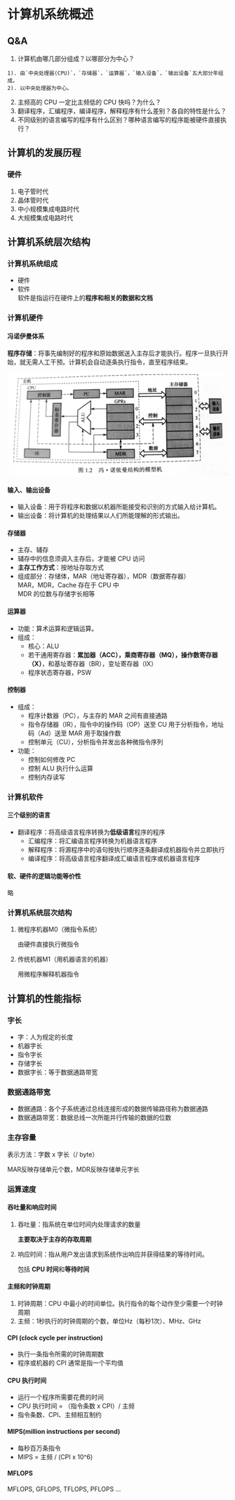 # 计算机系统概述

## Q&A
1. 计算机由哪几部分组成？以哪部分为中心？
```
1). 由`中央处理器(CPU)`，`存储器`，`运算器`，`输入设备`，`输出设备`五大部分年组成。
2). 以中央处理器为中心。
```
2. 主频高的 CPU 一定比主频低的 CPU 快吗？为什么？
3. 翻译程序，汇编程序，编译程序，解释程序有什么差别？各自的特性是什么？
4. 不同级别的语言编写的程序有什么区别？哪种语言编写的程序能被硬件直接执行？

## 计算机的发展历程
### 硬件
1. 电子管时代
2. 晶体管时代
3. 中小规模集成电路时代
4. 大规模集成电路时代

## 计算机系统层次结构
### 计算机系统组成
- 硬件
- 软件  
  软件是指运行在硬件上的**程序和相关的数据和文档**

### 计算机硬件
#### 冯诺伊曼体系
**程序存储**：将事先编制好的程序和原始数据送入主存后才能执行。程序一旦执行开始，就无需人工干预。计算机会自动逐条执行指令，直至程序结束。

![1685518817927](./images/1685518817927.jpg)

#### 输入、输出设备
- 输入设备：用于将程序和数据以机器所能接受和识别的方式输入给计算机。
- 输出设备：将计算机的处理结果以人们所能理解的形式输出。

#### 存储器
- 主存、辅存
- 辅存中的信息须调入主存后，才能被 CPU 访问
- **主存工作方式**：按地址存取方式
- 组成部分：存储体，MAR（地址寄存器），MDR（数据寄存器）  
  MAR，MDR，Cache 存在于 CPU 中  
  MDR 的位数与存储字长相等

#### 运算器
- 功能：算术运算和逻辑运算。
- 组成：
    - 核心：ALU
    - 若干通用寄存器：**累加器（ACC），乘商寄存器（MQ），操作数寄存器（X）**，和基址寄存器（BR），变址寄存器（IX）
    - 程序状态寄存器，PSW

#### 控制器
- 组成：
    - 程序计数器（PC），与主存的 MAR 之间有直接通路
    - 指令存储器（IR），指令中的操作码（OP）送至 CU 用于分析指令，地址码（Ad）送至 MAR 用于取操作数
    - 控制单元（CU），分析指令并发出各种微指令序列
- 功能：
    - 控制如何修改 PC
    - 控制 ALU 执行什么运算
    - 控制内存读写

### 计算机软件

#### 三个级别的语言

- 翻译程序：将高级语言程序转换为**低级语言**程序的程序
  - 汇编程序：将汇编语言程序转换为机器语言程序
  - 解释程序：将源程序中的语句按执行顺序逐条翻译成机器指令并立即执行
  - 编译程序：将高级语言程序翻译成汇编语言程序或机器语言程序

#### 软、硬件的逻辑功能等价性

略

### 计算机系统层次结构

1. 微程序机器M0（微指令系统）

   由硬件直接执行微指令

2. 传统机器M1（用机器语言的机器）

   用微程序解释机器指令

## 计算机的性能指标

### 字长

- 字：人为规定的长度
- 机器字长
- 指令字长
- 存储字长
- 数据字长：等于数据通路带宽

### 数据通路带宽

- 数据通路：各个子系统通过总线连接形成的数据传输路径称为数据通路
- 数据通路带宽：数据总线一次所能并行传输的数据的位数

### 主存容量

表示方法：字数 x 字长（/ byte）

MAR反映存储单元个数，MDR反映存储单元字长

### 运算速度

#### 吞吐量和响应时间

1. 吞吐量：指系统在单位时间内处理请求的数量

   **主要取决于主存的存取周期**

2. 响应时间：指从用户发出请求到系统作出响应并获得结果的等待时间。

   包括 **CPU 时间**和**等待时间**

#### 主频和时钟周期

1. 时钟周期：CPU 中最小的时间单位。执行指令的每个动作至少需要一个时钟周期
2. 主频：1秒执行的时钟周期的个数，单位Hz（每秒1次）、MHz、GHz

#### CPI (clock cycle per instruction)

- 执行一条指令所需的时钟周期数
- 程序或机器的 CPI 通常是指一个平均值

#### CPU 执行时间

- 运行一个程序所需要花费的时间
- CPU 执行时间 = （指令条数 x CPI）/ 主频
- 指令条数、CPI、主频相互制约

#### MIPS(million instructions per second)

- 每秒百万条指令
- MIPS = 主频 / (CPI x 10^6)

#### MFLOPS

MFLOPS, GFLOPS, TFLOPS, PFLOPS ...



